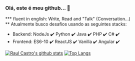### Olá, este é meu github... 👋

*** fluent in english: Write, Read and "Talk" (Conversation...) <br/>
** Atualmente busco desafios usando as seguintes stacks:
- Backend:  NodeJs :heavy_check_mark: Python :heavy_check_mark: Java :heavy_check_mark: PHP :heavy_check_mark: C# :heavy_check_mark:
- Frontend: ES6-10 :heavy_check_mark: ReactJS :heavy_check_mark:  Vanilla :heavy_check_mark: Angular :heavy_check_mark:

[![Raul Castro's github stats](https://github-readme-stats.vercel.app/api?username=raulc27&show_icons=true)](https://github.com/anuraghazra/github-readme-stats)
[![Top Langs](https://github-readme-stats.vercel.app/api/top-langs/?username=raulc27&langs_count=10&layout=compact)](https://github.com/anuraghazra/github-readme-stats)




